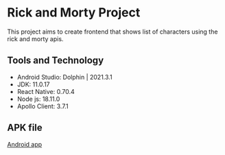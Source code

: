 # Rick and Morty Project
This project aims to create frontend that shows list of characters using the rick and morty apis.

## Tools and Technology
- Android Studio: Dolphin | 2021.3.1
- JDK: 11.0.17
- React Native: 0.70.4
- Node js: 18.11.0
- Apollo Client: 3.7.1

## APK file
[Android app](apk/app-release.apk)